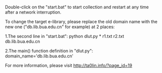 Double-click on the "start.bat" to start collection and restart at any time after a network interruption.

To change the target e-library, please replace the old domain name with the new one ("db.lib.bua.edu.cn" for example) at 2 places:

1.The second line in "start.bat":  python dlut.py * r1.txt r2.txt db.lib.bua.edu.cn

2.The main() function definition in "dlut.py":   domain_name='db.lib.bua.edu.cn'

For more information, please visit <a href="http://ta0lin.info/?page_id=19">http://ta0lin.info/?page_id=19<a />


